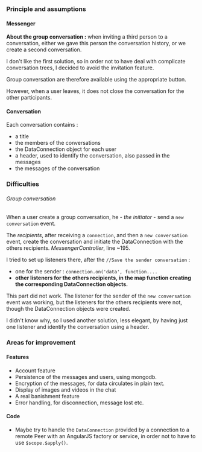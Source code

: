 ### Principle and assumptions ###
#### Messenger ####
**About the group conversation :** when inviting a third person to a conversation, either we gave this person the conversation history, or we create a second conversation.


I don't like the first solution, so in order not to have deal with complicate conversation trees, I decided to avoid the invitation feature.


Group conversation are therefore available using the appropriate button.

However, when a user leaves, it does not close the conversation for the other participants. 

#### Conversation ####
Each conversation contains :
* a title
* the members of the conversations
* the DataConnection object for each user
* a header, used to identify the conversation, also passed in the messages
* the messages of the conversation

### Difficulties ###
###### Group conversation ######
When a user create a group conversation, he - *the initiator* - send a `new conversation` event.

The *recipients*, after receiving a `connection`, and then a `new conversation` event, create the conversation and initiate the DataConnection with the others recipients. *MessengerController*, line ~195.

I tried to set up listeners there, after the `//Save the sender conversation` :
* one for the sender : `connection.on('data', function....`
* **other listeners for the others recipients, in the map function creating the corresponding DataConnection objects.**

This part did not work. The listener for the sender of the `new conversation` event was working, but the listeners for the others recipients were not, 
though the DataConnection objects were created.

I didn't know why, so I used another solution, less elegant, by having just one listener and identify the conversation using a header.  


### Areas for improvement  ###
#### Features ####
* Account feature
* Persistence of the messages and users, using mongodb.
* Encryption of the messages, for data circulates in plain text.
* Display of images and videos in the chat
* A real banishment feature
* Error handling, for disconnection, message lost etc.

#### Code ####
* Maybe try to handle the `DataConnection` provided by a connection to a remote Peer with an AngularJS factory or service, in order not to have to use `$scope.$apply()`.

